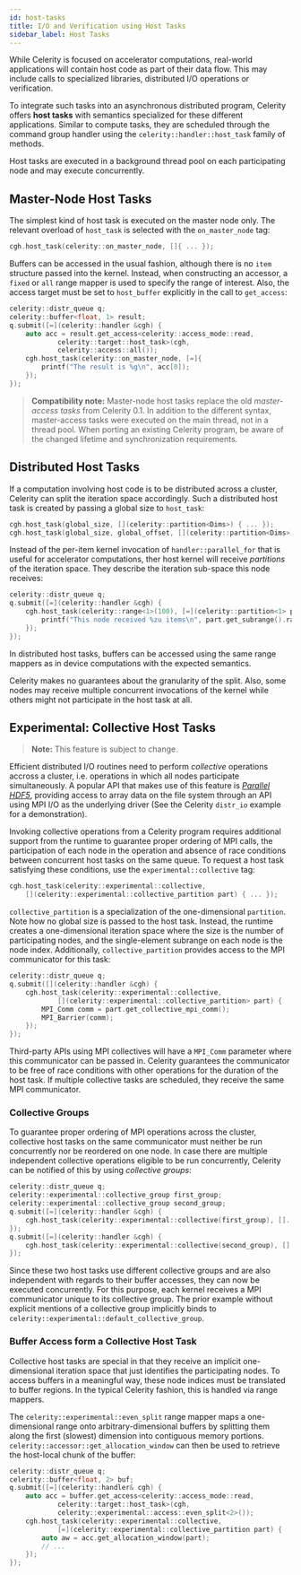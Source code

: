 ```yaml
---
id: host-tasks
title: I/O and Verification using Host Tasks
sidebar_label: Host Tasks
---
```


While Celerity is focused on accelerator computations, real-world applications will contain host code as part of their
data flow. This may include calls to specialized libraries, distributed I/O operations or verification.

To integrate such tasks into an asynchronous distributed program, Celerity offers **host tasks** with semantics
specialized for these different applications. Similar to compute tasks, they are scheduled through the command group
handler using the `celerity::handler::host_task` family of methods.

Host tasks are executed in a background thread pool on each participating node and may execute concurrently.

## Master-Node Host Tasks

The simplest kind of host task is executed on the master node only. The relevant overload of `host_task` is selected
with the `on_master_node` tag:

```cpp
cgh.host_task(celerity::on_master_node, []{ ... });
```

Buffers can be accessed in the usual fashion, although there is no `item` structure passed into the kernel. Instead,
when constructing an accessor, a `fixed` or `all` range mapper is used to specify the range of interest. Also,
the access target must be set to `host_buffer` explicitly in the call to `get_access`:

```cpp
celerity::distr_queue q;
celerity::buffer<float, 1> result;
q.submit([=](celerity::handler &cgh) {
    auto acc = result.get_access<celerity::access_mode::read,
            celerity::target::host_task>(cgh,
            celerity::access::all());
    cgh.host_task(celerity::on_master_node, [=]{
        printf("The result is %g\n", acc[0]);
    });
});
```

> **Compatibility note:** Master-node host tasks replace the old _master-access tasks_ from Celerity 0.1. In addition to
> the different syntax, master-access tasks were executed on the main thread, not in a thread pool. When porting an
>existing Celerity program, be aware of the changed lifetime and synchronization requirements.

## Distributed Host Tasks

If a computation involving host code is to be distributed across a cluster, Celerity can split the iteration space
accordingly. Such a distributed host task is created by passing a global size to `host_task`:

```cpp
cgh.host_task(global_size, [](celerity::partition<Dims>) { ... });
cgh.host_task(global_size, global_offset, [](celerity::partition<Dims>) { ... });
```
 
Instead of the per-item kernel invocation of `handler::parallel_for` that is useful for accelerator
computations, ther host kernel will receive _partitions_ of the iteration space. They describe the iteration sub-space
this node receives:

```cpp
celerity::distr_queue q;
q.submit([=](celerity::handler &cgh) {
    cgh.host_task(celerity::range<1>(100), [=](celerity::partition<1> part) {
        printf("This node received %zu items\n", part.get_subrange().range[0]);
    });
});
```

In distributed host tasks, buffers can be accessed using the same range mappers as in device computations with the
expected semantics.

Celerity makes no guarantees about the granularity of the split. Also, some nodes may receive multiple concurrent
invocations of the kernel while others might not participate in the host task at all.

## Experimental: Collective Host Tasks

> **Note:** This feature is subject to change.

Efficient distributed I/O routines need to perform _collective_ operations accross a cluster, i.e. operations
in which all nodes participate simultaneously. A popular API that makes use of this feature is
[_Parallel HDF5_](https://support.hdfgroup.org/HDF5/PHDF5/), providing access to array data on the file system
through an API using MPI I/O as the underlying driver (See the Celerity `distr_io` example for a demonstration).

Invoking collective operations from a Celerity program requires additional support from the runtime to guarantee
proper ordering of MPI calls, the participation of each node in the operation and absence of race conditions between
concurrent host tasks on the same queue. To request a host task satisfying these conditions, use the
`experimental::collective` tag:

```cpp
cgh.host_task(celerity::experimental::collective,
    [](celerity::experimental::collective_partition part) { ... });
```

`collective_partition` is a specialization of the one-dimensional `partition`. Note how no global size is passed
to the host task. Instead, the runtime creates a one-dimensional iteration space where the size is the number of
participating nodes, and the single-element subrange on each node is the node index. Additionally,
`collective_partition` provides access to the MPI communicator for this task:

```cpp
celerity::distr_queue q;
q.submit([](celerity::handler &cgh) {
    cgh.host_task(celerity::experimental::collective,
            [](celerity::experimental::collective_partition> part) {
        MPI_Comm comm = part.get_collective_mpi_comm();
        MPI_Barrier(comm);
    });
});
```

Third-party APIs using MPI collectives will have a `MPI_Comm` parameter where this communicator can be passed in.
Celerity guarantees the communicator to be free of race conditions with other operations for the duration of the
host task. If multiple collective tasks are scheduled, they receive the same MPI communicator.

### Collective Groups

To guarantee proper ordering of MPI operations across the cluster, collective host tasks on the same communicator
must neither be run concurrently nor be reordered on one node. In case there are multiple independent collective
operations eligible to be run concurrently, Celerity can be notified of this by using _collective groups_:

```cpp
celerity::distr_queue q;
celerity::experimental::collective_group first_group;
celerity::experimental::collective_group second_group;
q.submit([=](celerity::handler &cgh) {
    cgh.host_task(celerity::experimental::collective(first_group), []...);
});
q.submit([=](celerity::handler &cgh) {
    cgh.host_task(celerity::experimental::collective(second_group), []...);
});
```

Since these two host tasks use different collective groups and are also independent with regards to their buffer
accesses, they can now be executed concurrently. For this purpose, each kernel receives a MPI communicator unique to its
collective group. The prior example without explicit mentions of a collective group implicitly binds to
`celerity::experimental::default_collective_group`.

### Buffer Access form a Collective Host Task

Collective host tasks are special in that they receive an implicit one-dimensional iteration space that just identifies
the participating nodes. To access buffers in a meaningful way, these node indices must be translated to buffer regions.
In the typical Celerity fashion, this is handled via range mappers.

The `celerity::experimental::even_split` range mapper maps a one-dimensional range onto arbitrary-dimensional buffers by
splitting them along the first (slowest) dimension into contiguous memory portions.
`celerity::accessor::get_allocation_window` can then be used to retrieve the host-local chunk of the buffer:

```cpp
celerity::distr_queue q;
celerity::buffer<float, 2> buf;
q.submit([=](celerity::handler& cgh) {
    auto acc = buffer.get_access<celerity::access_mode::read,
            celerity::target::host_task>(cgh,
            celerity::experimental::access::even_split<2>());
    cgh.host_task(celerity::experimental::collective,
            [=](celerity::experimental::collective_partition part) {
        auto aw = acc.get_allocation_window(part);
        // ...
    });
});
```
